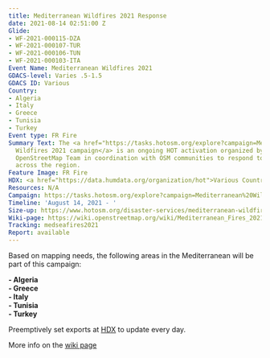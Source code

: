 ```yaml
---
title: Mediterranean Wildfires 2021 Response
date: 2021-08-14 02:51:00 Z
Glide:
- WF-2021-000115-DZA
- WF-2021-000107-TUR
- WF-2021-000106-TUN
- WF-2021-000103-ITA
Event Name: Mediterranean Wildfires 2021
GDACS-level: Varies .5-1.5
GDACS ID: Various
Country:
- Algeria
- Italy
- Greece
- Tunisia
- Turkey
Event type: FR Fire
Summary Text: The <a href="https://tasks.hotosm.org/explore?campaign=Mediterranean%20Wildfires%202021">Mediterranean
  Wildfires 2021 campaign</a> is an ongoing HOT activation organized by the Humanitarian
  OpenStreetMap Team in coordination with OSM communities to respond to wildfires
  across the region.
Feature Image: FR Fire
HDX: <a href="https://data.humdata.org/organization/hot">Various Countries</a>
Resources: N/A
Campaign: https://tasks.hotosm.org/explore?campaign=Mediterranean%20Wildfires%202021
Timeline: 'August 14, 2021 - '
Size-up: https://www.hotosm.org/disaster-services/mediterranean-wildfires-2021/
Wiki-page: https://wiki.openstreetmap.org/wiki/Mediterranean_Fires_2021
Tracking: medseafires2021
Report: available
---
```


Based on mapping needs, the following areas in the Mediterranean will be part of this campaign:

<strong>- Algeria</strong><br>
<strong>- Greece</strong><br>
<strong>- Italy</strong><br>
<strong>- Tunisia</strong><br>
<strong>- Turkey</strong><br>

Preemptively set exports at <a href="https://data.humdata.org/organization/hot">HDX</a> to update every day.

More info on the <a href="https://wiki.openstreetmap.org/wiki/Mediterranean_Fires_2021">wiki page</a>